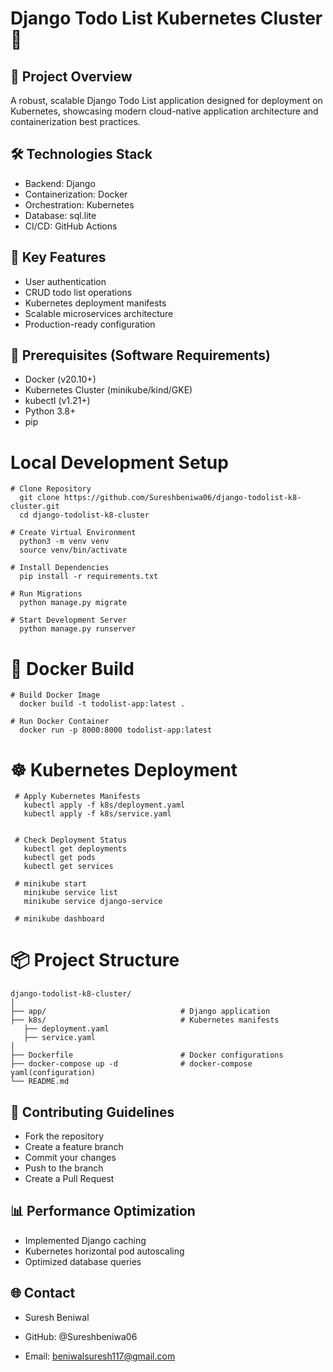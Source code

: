 # Django Todo List Kubernetes Cluster 🚀

## 📌 Project Overview
A robust, scalable Django Todo List application designed for deployment on Kubernetes, showcasing modern cloud-native application architecture and containerization best practices.

## 🛠 Technologies Stack

- Backend: Django
- Containerization: Docker
- Orchestration: Kubernetes
- Database: sql.lite
- CI/CD: GitHub Actions

## 🌟 Key Features
 - User authentication
 - CRUD todo list operations
 - Kubernetes deployment manifests
 - Scalable microservices architecture
- Production-ready configuration

 ## 🔧 Prerequisites (Software Requirements)
  - Docker (v20.10+)
  - Kubernetes Cluster (minikube/kind/GKE)
  - kubectl (v1.21+)
  - Python 3.8+
  -  pip


  #  Local Development Setup
    # Clone Repository
      git clone https://github.com/Sureshbeniwa06/django-todolist-k8-cluster.git
      cd django-todolist-k8-cluster

    # Create Virtual Environment
      python3 -m venv venv
      source venv/bin/activate

    # Install Dependencies
      pip install -r requirements.txt

    # Run Migrations
      python manage.py migrate

    # Start Development Server
      python manage.py runserver

 #  🐳 Docker Build
    # Build Docker Image
      docker build -t todolist-app:latest .

    # Run Docker Container
      docker run -p 8000:8000 todolist-app:latest

  #  ☸️ Kubernetes Deployment
     # Apply Kubernetes Manifests
       kubectl apply -f k8s/deployment.yaml
       kubectl apply -f k8s/service.yaml
       

     # Check Deployment Status
       kubectl get deployments
       kubectl get pods
       kubectl get services

     # minikube start
       minikube service list
       minikube service django-service

     # minikube dashboard  

#  📦 Project Structure
    django-todolist-k8-cluster/
    │
    ├── app/                              # Django application
    ├── k8s/                              # Kubernetes manifests
       ├── deployment.yaml
       ├── service.yaml
    │   
    ├── Dockerfile                        # Docker configurations
    ├── docker-compose up -d              # docker-compose yaml(configuration)
    └── README.md

## 🤝 Contributing Guidelines

 - Fork the repository
 - Create a feature branch
 - Commit your changes
 - Push to the branch
 - Create a Pull Request

 ## 📊 Performance Optimization
 
  -  Implemented Django caching
  - Kubernetes horizontal pod autoscaling
  - Optimized database queries

 ## 🌐 Contact
 
   - Suresh Beniwal

   - GitHub: @Sureshbeniwa06
   - Email: beniwalsuresh117@gmail.com








    
